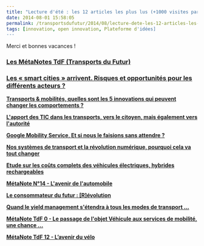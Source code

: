 ```yaml
---
title: "Lecture d'été : les 12 articles les plus lus (+1000 visites par article)"
date: 2014-08-01 15:58:05
permalink: /transportsdufutur/2014/08/lecture-dete-les-12-articles-les-plus-lus-1000-visites-par-article.html
tags: [innovation, open innovation, Plateforme d'idées]
---
```


<p>Merci et bonnes vacances !</p> <h3><a href="https://gabrielplassat.github.io/transportsdufutur/les-metanotes-tdf-transports-du-futur" target="_blank">Les MétaNotes TdF (Transports du Futur)</a></h3> <h3><a href="https://gabrielplassat.github.io/transportsdufutur/2011/10/les-smart-cities-arrivent-risques-et-opportunites-pour-les-differents-acteurs.html" target="_blank">Les « smart cities » arrivent. Risques et opportunités pour les différents acteurs ?</a></h3> <p><a href="https://gabrielplassat.github.io/transportsdufutur/2011/09/transports-mobilites-quelles-sont-les-5-innovations-qui-peuvent-changer-les-comportements.html" target="_blank"><strong>Transports & mobilités, quelles sont les 5 innovations qui peuvent changer les comportements ?</strong></a></p> <p><a href="https://gabrielplassat.github.io/transportsdufutur/2011/03/lapport-des-tic-dans-les-transports-vers-le-citoyen-mais-egalement-vers-lautorite.html" target="_blank"><strong>L'apport des TIC dans les transports, vers le citoyen, mais également vers l'autorité</strong></a></p> <p><a href="https://gabrielplassat.github.io/transportsdufutur/2011/07/google-mobility-service-et-si-nous-le-faisions-sans-attendre-.html" target="_blank"><strong>Google Mobility Service, Et si nous le faisions sans attendre ?</strong></a></p> <p><a href="https://gabrielplassat.github.io/transportsdufutur/2012/04/nos-systemes-de-transport-et-la-revolution-numerique-pourquoi-cela-va-tout-changer.html" target="_blank"><strong>Nos systèmes de transport et la révolution numérique, pourquoi cela va tout changer</strong></a></p> <p><a href="https://gabrielplassat.github.io/transportsdufutur/2011/05/etude-sur-les-couts-complets-des-vehicules-electriques-hybrides-rechargeables.html" target="_blank"><strong>Etude sur les coûts complets des véhicules électriques, hybrides rechargeables</strong></a></p> <p><a href="https://gabrielplassat.github.io/transportsdufutur/2012/07/lavenir-de-lautomobile.html" target="_blank"><strong>MétaNote N°14 - L'avenir de l'automobile</strong></a></p> <p><a href="https://gabrielplassat.github.io/transportsdufutur/2011/10/le-consommateur-du-futur-revolution.html" target="_blank"><strong>Le consommateur du futur : [R]évolution</strong></a></p> <p><a href="https://gabrielplassat.github.io/transportsdufutur/2010/07/quand-le-yield-management-setendra-a-tous-les-modes-de-transport.html" target="_blank"><strong>Quand le yield management s'étendra à tous les modes de transport ...</strong></a></p> <p><a href="https://gabrielplassat.github.io/transportsdufutur/2009/11/le-passage-de-lobjet-vehicule-aux-services-de-mobilite-une-chance.html" target="_blank"><strong>MétaNote TdF 0 - Le passage de l'objet Véhicule aux services de mobilité, une chance ...</strong></a></p> <p><a href="https://gabrielplassat.github.io/transportsdufutur/2011/05/metanote-tdf-12-lavenir-du-velo.html" target="_blank"><strong>MétaNote TdF 12 - L’avenir du vélo</strong></a></p> <p> </p>
